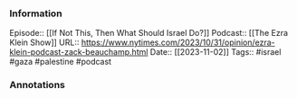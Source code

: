 ### Information

Episode:: [[If Not This, Then What Should Israel Do?]]
Podcast:: [[The Ezra Klein Show]]
URL:: https://www.nytimes.com/2023/10/31/opinion/ezra-klein-podcast-zack-beauchamp.html
Date:: [[2023-11-02]]
Tags:: #israel #gaza #palestine 
#podcast


### Annotations

